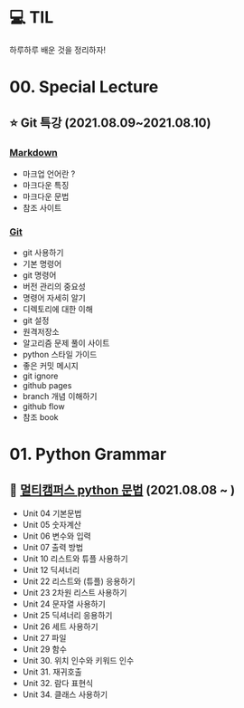 # 💻 TIL 

하루하루 배운 것을 정리하자! 



# 00. Special Lecture

## ⭐ Git 특강 (2021.08.09~2021.08.10)

### 	[Markdown](https://github.com/handhak0/TIL/blob/master/00.Spcial_Lecture/00.Special_Lecture_Markdown.md) 

- 마크업 언어란 ?
- 마크다운 특징
- 마크다운 문법
- 참조 사이트

### 	[Git](https://github.com/handhak0/TIL/blob/master/00.Spcial_Lecture/00.Special_Lecture_Git.md)

- git 사용하기
- 기본 명령어 
- git 명령어 
- 버전 관리의 중요성 
- 명령어 자세히 알기 
- 디렉토리에 대한 이해 
- git 설정
- 원격저장소 
- 알고리즘 문제 풀이 사이트 
- python 스타일 가이드 
- 좋은 커밋 메시지 
- git ignore 
- github pages 
- branch 개념 이해하기 
- github flow 
- 참조 book 



# 01. Python Grammar

## 📕 [멀티캠퍼스 python 문법](https://github.com/handhak0/TIL/blob/master/01.Python_Grammar/01.Python_Grammar.md) (2021.08.08 ~ )

- Unit 04 기본문법
- Unit 05 숫자계산 
- Unit 06 변수와 입력 
- Unit 07 출력 방법
- Unit 10 리스트와 튜플 사용하기
- Unit 12 딕셔너리 
- Unit 22 리스트와 (튜플) 응용하기
- Unit 23 2차원 리스트 사용하기 
- Unit 24 문자열 사용하기 
- Unit 25 딕셔너리 응용하기 
- Unit 26 세트 사용하기
- Unit 27 파일 
- Unit 29 함수 
- Unit 30. 위치 인수와 키워드 인수 
- Unit 31. 재귀호출 
- Unit 32. 람다 표현식 
- Unit 34. 클래스 사용하기



